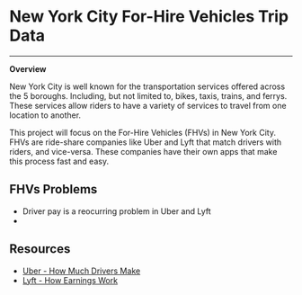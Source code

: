 # New York City For-Hire Vehicles Trip Data
---
**Overview**

New York City is well known for the transportation services offered across the 5 boroughs. Including, but not limited to, bikes, taxis, trains, and ferrys. These services allow riders to have a variety of services to travel from one location to another.

This project will focus on the For-Hire Vehicles (FHVs) in New York City. FHVs are ride-share companies like Uber and Lyft that match drivers with riders, and vice-versa. These companies have their own apps that make this process fast and easy.

## FHVs Problems

- Driver pay is a reocurring problem in Uber and Lyft
- 

## Resources

- [Uber - How Much Drivers Make](https://www.uber.com/us/en/drive/how-much-drivers-make)
- [Lyft - How Earnings Work](https://www.lyft.com/driver/earnings#transparent-earnings)
